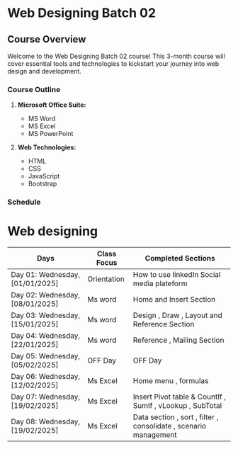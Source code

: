 # Web Designing Batch 02

## Course Overview
Welcome to the Web Designing Batch 02 course! This 3-month course will cover essential tools and technologies to kickstart your journey into web design and development.

### Course Outline
1. **Microsoft Office Suite:**
   - MS Word
   - MS Excel
   - MS PowerPoint

2. **Web Technologies:**
   - HTML
   - CSS
   - JavaScript
   - Bootstrap

### Schedule
 <h1>Web designing</h1>
<table>
  <thead>
    <tr>
       <th>Days</th>
      <th>Class Focus</th>
      <th>Completed Sections</th>
    </tr>
  </thead>
  <tbody>
    <tr>
       <td>Day 01: Wednesday, [01/01/2025]</td>
      <td>Orientation</td>
      <td>How to use linkedIn Social media plateform</td>
    </tr>
      <tr>
       <td>Day 02: Wednesday, [08/01/2025]</td>
      <td>Ms word</td>
      <td>Home and Insert Section</td>
    </tr>
  <tr>
       <td>Day 03: Wednesday, [15/01/2025]</td>
      <td>Ms word</td>
      <td>Design , Draw , Layout and Reference Section</td>
    </tr>
      <tr>
       <td>Day 04: Wednesday, [22/01/2025]</td>
      <td>Ms word</td>
      <td>Reference , Mailing Section</td>
    </tr>
     <tr>
       <td>Day 05: Wednesday, [05/02/2025]</td>
       <td>OFF Day </td>
       <td>OFF Day </td>
    </tr>
     <tr>
       <td>Day 06: Wednesday, [12/02/2025]</td>
      <td>Ms Excel</td>
      <td>Home menu , formulas</td>
    </tr>
    <tr>
       <td>Day 07: Wednesday, [19/02/2025]</td>
      <td>Ms Excel</td>
      <td>Insert Pivot table & CountIf , SumIf , vLookup , SubTotal</td>
    </tr>
    <tr>
       <td>Day 08: Wednesday, [19/02/2025]</td>
      <td>Ms Excel</td>
      <td>Data section , sort , filter  , consolidate , scenario management</td>
    </tr>
  </tbody>
</table>

